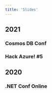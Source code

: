 ```yaml
---
title: 'Slides'
---
```


## 2021

### Cosmos DB Conf

<Slide id="cosmosdbconf" />

### Hack Azure! #5

<Slide id="hackazure5" />

## 2020

### .NET Conf Online

<Slide id="dotnetconf" />